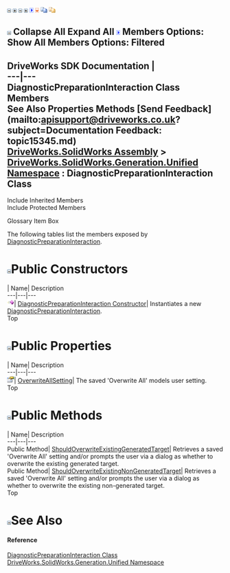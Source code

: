 ![](dotnetimages/collapse.gif) ![](dotnetimages/expand.gif) ![](dotnetimages/collapse.gif) ![](dotnetimages/expand.gif) ![](dotnetimages/drpdown.gif) ![](dotnetimages/drpdown_orange.gif) ![](dotnetimages/copycode.gif) ![](dotnetimages/copycodeHighlight.gif)

![](dotnetimages/collapse.gif) Collapse All Expand All ![](dotnetimages/drpdown.gif) Members Options: Show All  Members Options: Filtered   
---  
DriveWorks SDK Documentation  |   
---|---  
DiagnosticPreparationInteraction Class Members   
See Also Properties Methods [Send Feedback](mailto:apisupport@driveworks.co.uk?subject=Documentation Feedback: topic15345.md)  
[DriveWorks.SolidWorks Assembly](topic13342.md) > [DriveWorks.SolidWorks.Generation.Unified Namespace](topic15343.md) : DiagnosticPreparationInteraction Class  
---  
  
Include Inherited Members    
Include Protected Members  


Glossary Item Box

The following tables list the members exposed by [DiagnosticPreparationInteraction](topic15345.md).

# ![](dotnetimages/collapse.gif)Public Constructors

| Name| Description  
---|---|---  
![Public Constructor](dotnetimages/publicConstructor.gif)| [DiagnosticPreparationInteraction Constructor](topic15351.md)| Instantiates a new [DiagnosticPreparationInteraction](topic15345.md).   
Top

# ![](dotnetimages/collapse.gif)Public Properties

| Name| Description  
---|---|---  
![Public Property](dotnetimages/publicProperty.gif)| [OverwriteAllSetting](topic15354.md)| The saved 'Overwrite All' models user setting.   
Top

# ![](dotnetimages/collapse.gif)Public Methods

| Name| Description  
---|---|---  
Public Method| [ShouldOverwriteExistingGeneratedTarget](topic15352.md)| Retrieves a saved 'Overwrite All' setting and/or prompts the user via a dialog as whether to overwrite the existing generated target.   
Public Method| [ShouldOverwriteExistingNonGeneratedTarget](topic15353.md)| Retrieves a saved 'Overwrite All' setting and/or prompts the user via a dialog as whether to overwrite the existing non-generated target.   
Top

# ![](dotnetimages/collapse.gif)See Also

#### Reference

[DiagnosticPreparationInteraction Class](topic15345.md)   
[DriveWorks.SolidWorks.Generation.Unified Namespace](topic15343.md)


